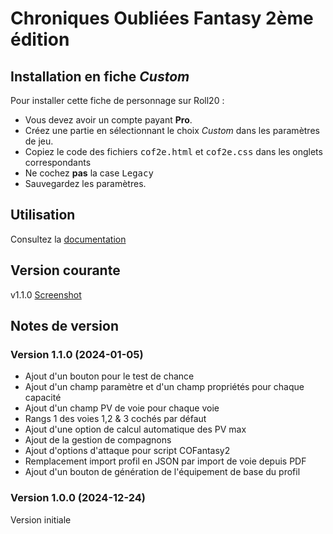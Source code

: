 # Chroniques Oubliées Fantasy 2ème édition

## Installation en fiche _Custom_

Pour installer cette fiche de personnage sur Roll20 :
* Vous devez avoir un compte payant __Pro__.
* Créez une partie en sélectionnant le choix _Custom_ dans les paramètres de jeu.
* Copiez le code des fichiers <kbd>cof2e.html</kbd> et <kbd>cof2e.css</kbd> dans les onglets correspondants
* Ne cochez __pas__ la case <kbd>Legacy</kbd>
* Sauvegardez les paramètres.

## Utilisation

Consultez la [documentation](https://stephaned68.github.io/COF2e/)

## Version courante

v1.1.0 [Screenshot](cof2e.png)

## Notes de version

### Version 1.1.0 (2024-01-05)

- Ajout d'un bouton pour le test de chance
- Ajout d'un champ paramètre et d'un champ propriétés pour chaque capacité
- Ajout d'un champ PV de voie pour chaque voie
- Rangs 1 des voies 1,2 & 3 cochés par défaut
- Ajout d'une option de calcul automatique des PV max
- Ajout de la gestion de compagnons
- Ajout d'options d'attaque pour script COFantasy2
- Remplacement import profil en JSON par import de voie depuis PDF
- Ajout d'un bouton de génération de l'équipement de base du profil

### Version 1.0.0 (2024-12-24)

Version initiale
